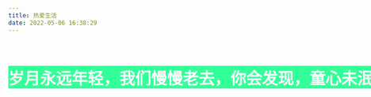 ```yaml
---
title: 热爱生活
date: 2022-05-06 16:38:29
---
```


<h4 class="title4">岁月永远年轻，我们慢慢老去，你会发现，童心未泯，是一件值得骄傲的事情 </h4>

<style type="text/css">
    .title4{
    text-align: center;
    color: #fafafa;
    letter-spacing: 0;
    font-size:32px;
    margin: 2em auto;
    background: #3f9;
    width: 34em;
    }
    
    
    .sidebar{
        display: none;
    }
    .content{
        margin-bottom: 360px;
    }
    .content-wrap{
       width: 100%;
       // box-sizing: content-box;
       padding: initial !important;
       //background:url('https://s1.ax1x.com/2020/05/11/YJxcgx.jpg');
    }
    
	.main-inner{
		width: 100%;
	}
	.sidebar-toggle{
	display: none !important;
	}
	.eye{
	display: none !important;
	}
	.aplayer-body{
	display: none;
	}
	.main {
        padding-bottom: 150px;
        margin-top: 30px !important;
        padding-top: 16em;
	}
	.main-inner{
		margin-top: unset;
	}
	.page-post-detail .post-meta{
		display: none;
	}
	body {
		background-image: unset;
		background-attachment: unset;
		background-size: 100%;
		/*background-position: top left;*/
	}
	
	}
	.menu .menu-item a{
		    font-weight: 300;
    		color: #e6eaed;
	}
	.footer-inner {
    	 padding-left: 0px;
    }
    
    img:hover {
        //opacity:0.8; /*透明度*/
        //filter:alpha(opacity=100); /* For IE8 and earlier */
    }
    
	.imgbox{
	    margin-top: 20px;
	    padding: 1px 10px;
        width: 100%;
        overflow: hidden;
        height: 250px;
	    border-right: 1px solid #bcbcbc;
	}
	.box{
		visibility: visible;
		overflow: auto; 
		zoom: 1;
	}
	.box li{
        float: left;
        width: 25%;
        position: relative;
        overflow: hidden;
        text-align: center;
        list-style: none;
        margin: 0;
        /*display: inline;*/
        padding: 0;
        height: 260px;
	}
	.box li span{
        display: block;
        padding: 4% 7% 10% 7%;
        min-height: 80px;
        //background: #fff;
        font-size: 16px;
        font-weight: 600;
        line-height: 26px;
        -webkit-box-sizing: border-box;
        box-sizing: border-box;
        color: #3f9;
	}

	img.imgItem{
		padding: unset;
		padding: unset;
		border: unset;
		position: relative;
		padding: 0px;
		height: 100%;
		width: 100%;
	}

    div#posts.posts-expand {
        border: unset;
        padding: unset;
        margin-bottom: 10px;
    }
    .posts-expand .post-body img{
        padding: 0px !important;
    }
    .box p{
        margin-top: -25px;
        display: block;
        background: #121212;
        color: #fff;
        font-size: 14px;
        -webkit-box-sizing: border-box;
        box-sizing: border-box;
        text-align: center;
    }
    
    .box span strong{
        background: rgba(0,0,0,0.4);
        padding: 20px;
    }
    
    .posts-expand .post-title {
        display: none;
    }
    
    .title{
        margin: 10px auto;
        display: inline-block;
        vertical-align: middle;
        //background: url(/images/beichen.jpg);
        font: 85px/250px 'ChaletComprimeMilanSixty';
        //background-position: left bottom !important;
        background-position: center center !important;
        color: #fff;
        background-size: 100% auto !important; 
        -webkit-background-size: cover; 
        -moz-background-size: cover;
        -o-background-size: cover;
        width: 100%;
        text-align: center;
        border: unset;
        height: 560px;
        cursor: unset !important;
        -webkit-box-sizing: border-box;
        box-sizing: border-box;
    }

    @media (max-width: 767px){
        .box li {
            width: 98%;
        }
        .title {
            height: 200px;
        }
        
        .box span {
            min-height: 80px;
            border-right: unset;
            font-size: 17px;
        }
        .box p{
            border-right: unset;
            font-size: 12px;
          
        }
        .posts-expand {
            margin: unset;
        }
    
    }

    @media (min-width: 1600px){
    
        .container .main-inner{
            width: 100%;
        }
    }

</style>

<div id="box" class="box"></div>

<script type="text/javascript">
   
   // 相册json  
   var json = 
    [
    	[
            {
                'title': '唯美背景',
                'url': 'http://ww1.sinaimg.cn/large/006brE51gy1gepyclhyj5j30v90kudk3.jpg'
            },
            {
                'title': ' ',
                'url': 'http://ww1.sinaimg.cn/large/006brE51gy1gepzx8g7dlj30dw08zwei.jpg'
            },
            {
                'title': ' ',
                'url': 'https://s1.ax1x.com/2020/05/11/YJxRKK.jpg'
            },
            {
                'title': ' ',
                'url': 'http://ww1.sinaimg.cn/large/006brE51gy1geq08gz2gnj30u80kuq66.jpg'
            }

    	],
    	
          
    ]
    
    var content = json2Array(json);
        
    var wid = 250;
    if ((window.innerWidth) > 1200) {
        wid = (window.innerWidth*3)/18;
    }
    var box = document.getElementById('box');
    
    var i=0;
    for (var i = 0; i < content.length; i++) {
    	var conBox = document.createElement("div");
    	conBox.id = 'conBox'+i;
    	box.appendChild(conBox);
    	var item = document.createElement("div");
    	var title = content[i][0].title;
    	var url = content[i][0].url;
    	item.innerHTML = "<button class = 'title' style = 'background: url(" + url + ");'><span style = 'display: inline;'><strong style = 'color:#f0f3f6;' >" + title + "</strong></span></button>";
    	conBox.appendChild(item);
    
    	for (var j = 1; j < content[i].length ; j++) {
    		var _title = content[i][j].title;
    		var _url = content[i][j].url;
    		var item = document.createElement("li");
    		item.innerHTML="<div class = 'imgbox' id = 'imgbox' style = 'height: " + wid + "px;'><img class = 'imgItem' src='" + _url + "' alt='" + _url + "'></div><span>" + _title +"</span>";
    		conBox.appendChild(item);
    	}
    }
    
    //json转二维数组
    function json2Array(arr) {
        for (var i=0; i<arr.length; i++) {
            var tmpArr = []
            for (var attr in arr[i]) {
                tmpArr.push(arr[i][attr])
            }
            arr[i] = tmpArr
        }
        return arr
    }

</script>
